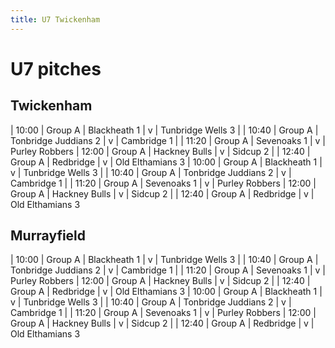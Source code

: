 ```yaml
---
title: U7 Twickenham
---
```

# U7 pitches

## Twickenham

| 10:00 | Group A | Blackheath 1 | v | Tunbridge Wells 3 |
| 10:40 | Group A | Tonbridge Juddians 2 | v | Cambridge 1 |
| 11:20 | Group A | Sevenoaks 1 | v | Purley Robbers
| 12:00 | Group A | Hackney Bulls | v | Sidcup 2 |
| 12:40 | Group A | Redbridge | v | Old Elthamians 3
| 10:00 | Group A | Blackheath 1 | v | Tunbridge Wells 3 |
| 10:40 | Group A | Tonbridge Juddians 2 | v | Cambridge 1 |
| 11:20 | Group A | Sevenoaks 1 | v | Purley Robbers
| 12:00 | Group A | Hackney Bulls | v | Sidcup 2 |
| 12:40 | Group A | Redbridge | v | Old Elthamians 3

## Murrayfield

| 10:00 | Group A | Blackheath 1 | v | Tunbridge Wells 3 |
| 10:40 | Group A | Tonbridge Juddians 2 | v | Cambridge 1 |
| 11:20 | Group A | Sevenoaks 1 | v | Purley Robbers
| 12:00 | Group A | Hackney Bulls | v | Sidcup 2 |
| 12:40 | Group A | Redbridge | v | Old Elthamians 3
| 10:00 | Group A | Blackheath 1 | v | Tunbridge Wells 3 |
| 10:40 | Group A | Tonbridge Juddians 2 | v | Cambridge 1 |
| 11:20 | Group A | Sevenoaks 1 | v | Purley Robbers
| 12:00 | Group A | Hackney Bulls | v | Sidcup 2 |
| 12:40 | Group A | Redbridge | v | Old Elthamians 3
